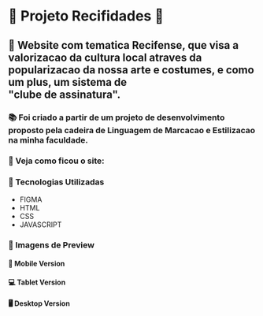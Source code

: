 # 🦀 Projeto Recifidades 🦀
## 📌 Website com tematica Recifense, que visa a valorizacao da cultura local atraves da popularizacao da nossa arte e costumes, e como um plus, um sistema de <br> "clube de assinatura".
### 📚 Foi criado a partir de um projeto de desenvolvimento proposto pela cadeira de Linguagem de Marcacao e Estilizacao na minha faculdade.
### 📲 Veja como ficou o site: 
### 📍 Tecnologias Utilizadas
- FIGMA
- HTML
- CSS
- JAVASCRIPT
### 📍 Imagens de Preview
#### 📱 Mobile Version
#### 💻 Tablet Version
#### 🖥️ Desktop Version
